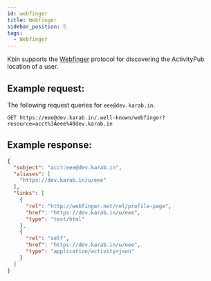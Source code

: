 ```yaml
---
id: webfinger
title: Webfinger
sidebar_position: 5
tags:
  - Webfinger
---
```


Kbin supports the [Webfinger](https://tools.ietf.org/html/rfc7033) protocol for discovering the ActivityPub location of a user.

## Example request:

The following request queries for `eee@dev.karab.in`.

```
GET https://eee@dev.karab.in/.well-known/webfinger?resource=acct%3Aeee%40dev.karab.in
```

## Example response:

```json
{
  "subject": "acct:eee@dev.karab.in",
  "aliases": [
    "https://dev.karab.in/u/eee"
  ],
  "links": [
    {
      "rel": "http://webfinger.net/rel/profile-page",
      "href": "https://dev.karab.in/u/eee",
      "type": "text/html"
    },
    {
      "rel": "self",
      "href": "https://dev.karab.in/u/eee",
      "type": "application/activity+json"
    }
  ]
}
```
